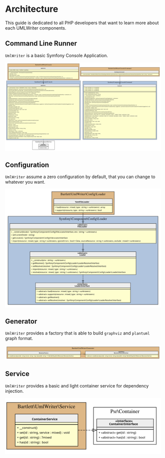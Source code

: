# Architecture

This guide is dedicated to all PHP developers that want to learn more about each UMLWriter components.

## Command Line Runner

`UmlWriter` is a basic Symfony Console Application.

![Command Line Runner UML](../assets/images/archi-console.graphviz.svg)

## Configuration

`UmlWriter` assume a zero configuration by default, that you can change to whatever you want.

![Configuration UML](../assets/images/archi-config.graphviz.svg)

## Generator

`UmlWriter` provides a factory that is able to build `graphviz` and `plantuml` graph format.

![Generator UML](../assets/images/archi-generator.graphviz.svg)

## Service

`UmlWriter` provides a basic and light container service for dependency injection.

![Service UML](../assets/images/archi-service.graphviz.svg)
